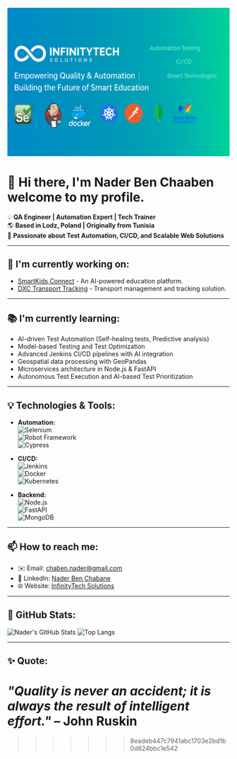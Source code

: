 ![Header](assets/header.png)


# 👋 Hi there, I'm Nader Ben Chaaben welcome to my profile.  
💡 **QA Engineer | Automation Expert | Tech Trainer**  
🌎 **Based in Lodz, Poland | Originally from Tunisia**  
🔎 **Passionate about Test Automation, CI/CD, and Scalable Web Solutions**  

---

## 🚀 I'm currently working on:
- [SmartKids Connect](https://github.com/InfinityTech-SmartKids) - An AI-powered education platform.
- [DXC Transport Tracking](https://github.com/InfinityTech-DXC) - Transport management and tracking solution.

---

## 📚 I'm currently learning:
- AI-driven Test Automation (Self-healing tests, Predictive analysis)
- Model-based Testing and Test Optimization  
- Advanced Jenkins CI/CD pipelines with AI integration  
- Geospatial data processing with GeoPandas  
- Microservices architecture in Node.js & FastAPI  
- Autonomous Test Execution and AI-based Test Prioritization    

---

## 💡 Technologies & Tools:
- **Automation:**  
  ![Selenium](https://img.shields.io/badge/-Selenium-43B02A?logo=selenium&logoColor=white)  
  ![Robot Framework](https://img.shields.io/badge/-Robot%20Framework-000?logo=robot-framework&logoColor=white)  
  ![Cypress](https://img.shields.io/badge/-Cypress-17202C?logo=cypress&logoColor=white)  

- **CI/CD:**  
  ![Jenkins](https://img.shields.io/badge/-Jenkins-D24939?logo=jenkins&logoColor=white)  
  ![Docker](https://img.shields.io/badge/-Docker-2496ED?logo=docker&logoColor=white)  
  ![Kubernetes](https://img.shields.io/badge/-Kubernetes-326CE5?logo=kubernetes&logoColor=white)  

- **Backend:**  
  ![Node.js](https://img.shields.io/badge/-Node.js-339933?logo=node.js&logoColor=white)  
  ![FastAPI](https://img.shields.io/badge/-FastAPI-009688?logo=fastapi&logoColor=white)  
  ![MongoDB](https://img.shields.io/badge/-MongoDB-47A248?logo=mongodb&logoColor=white)  

---

## 📫 How to reach me:
- ✉️ Email: [chaben.nader@gmail.com](mailto:chaben.nader@gmail.com)  
- 🔗 LinkedIn: [Nader Ben Chabane](https://www.linkedin.com/in/nader-ben-chabane)  
- 🌐 Website: [InfinityTech Solutions](https://infinitytech-solutions.com)  

---

## 🌟 GitHub Stats:
![Nader's GitHub Stats](https://github-readme-stats.vercel.app/api?username=ben-chaaben-nader&show_icons=true&theme=radical)
![Top Langs](https://github-readme-stats.vercel.app/api/top-langs/?username=ben-chaaben-nader&layout=compact&theme=radical)

---

## ✨ **Quote:**  
*"Quality is never an accident; it is always the result of intelligent effort."* – John Ruskin  
=======
>>>>>>> 8eadeb447c7941abc1703e2bd1b0d824bbc1e542
